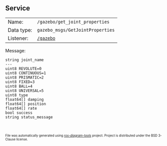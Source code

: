 <!--
File was automatically generated using 'ros-diagram-tools' project.
Project is distributed under the BSD 3-Clause license.
-->

## Service


|     |     |
| --- | --- |
| Name: | `/gazebo/get_joint_properties` |
| Data type: | `gazebo_msgs/GetJointProperties` |
| Listener: | [`/gazebo`](n__gazebo.md) |

Message:
```
string joint_name
---
uint8 REVOLUTE=0
uint8 CONTINUOUS=1
uint8 PRISMATIC=2
uint8 FIXED=3
uint8 BALL=4
uint8 UNIVERSAL=5
uint8 type
float64[] damping
float64[] position
float64[] rate
bool success
string status_message


```



</br>
<font size="1">
File was automatically generated using <a href="https://github.com/anetczuk/ros-diagram-tools"><i>ros-diagram-tools</i></a> project.
Project is distributed under the BSD 3-Clause license.
</font>
